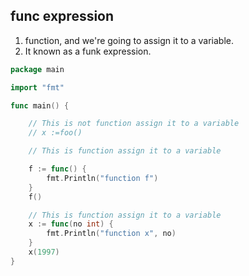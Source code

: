 ## func expression
1. function, and we're going to assign it to a variable.    
1. It  known as a funk expression.  

```go
package main

import "fmt"

func main() {

	// This is not function assign it to a variable
	// x :=foo()

	// This is function assign it to a variable

	f := func() {
		fmt.Println("function f")
	}
	f()

	// This is function assign it to a variable
	x := func(no int) {
		fmt.Println("function x", no)
	}
	x(1997)
}

```
